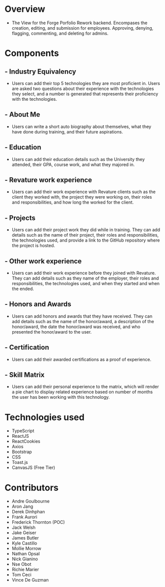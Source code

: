 # Overview
- The View for the Forge Porfolio Rework backend. Encompases the creation, editing, and submission for employees. Approving, denying, flagging, commenting, and deleting for admins. 

# Components
## - Industry Equivalency
- Users can add their top 5 technologies they are most proficient in. Users are asked two questions about their experience with the technologies they select, and a number is generated that represents their proficiency with the technologies.

## - About Me
- Users can write a short auto biography about themselves, what they have done during training, and their future aspirations.

## - Education
- Users can add their education details such as the University they attended, their GPA, course work, and what they majored in.

## - Revature work experience
- Users can add their work experience with Revature clients such as the client they worked with, the project they were working on, their roles and responsibilities, and how long the worked for the client.

## - Projects
- Users can add their project work they did while in training. They can add details such as the name of their project, their roles and responsibilities, the technologies used, and provide a link to the GitHub repository where the project is hosted.

## - Other work experience
- Users can add their work experience before they joined with Revature. They can add details such as they name of the employer, their roles and responsibilities, the technologies used, and when they started and when the ended.

## - Honors and Awards
- Users can add honors and awards that they have received. They can add details such as the name of the honor/award, a description of the honor/award, the date the honor/award was received, and who presented the honor/award to the user.

## - Certification 
- Users can add their awarded certifications as a proof of experience.

## - Skill Matrix
- Users can add their personal experience to the matrix, which will render a pie chart to display related experience  based on number of months the user has been working with this technology.

# Technologies used
- TypeScript
- ReactJS
- ReactCookies
- Axios
- Bootstrap
- CSS
- Toast.js
- CanvasJS (Free Tier)

# Contributors
- Andre Goulbourne
- Aron Jang
- Derek Dinhphan
- Frank Aurori
- Frederick Thornton (POC)
- Jack Welsh
- Jake Geiser
- James Butler
- Kyle Castillo
- Mollie Morrow
- Nathan Opsal
- Nick Gianino
- Nse Obot
- Richie Marier
- Tom Ceci
- Vince De Guzman
